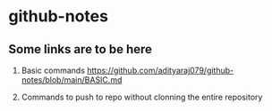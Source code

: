 # github-notes

## Some links are to be here

1.  Basic commands 
    https://github.com/adityaraj079/github-notes/blob/main/BASIC.md

2.  Commands to push to repo without clonning the entire repository
